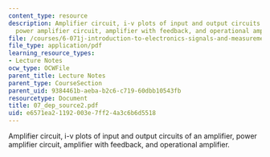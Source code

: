 ```yaml
---
content_type: resource
description: Amplifier circuit, i-v plots of input and output circuits of an amplifier,
  power amplifier circuit, amplifier with feedback, and operational amplifier.
file: /courses/6-071j-introduction-to-electronics-signals-and-measurement-spring-2006/e6571ea21192003e7ff24a3c6b6d5518_07_dep_source2.pdf
file_type: application/pdf
learning_resource_types:
- Lecture Notes
ocw_type: OCWFile
parent_title: Lecture Notes
parent_type: CourseSection
parent_uid: 9384461b-aeba-b2c6-c719-60dbb10543fb
resourcetype: Document
title: 07_dep_source2.pdf
uid: e6571ea2-1192-003e-7ff2-4a3c6b6d5518
---
```

Amplifier circuit, i-v plots of input and output circuits of an amplifier, power amplifier circuit, amplifier with feedback, and operational amplifier.

